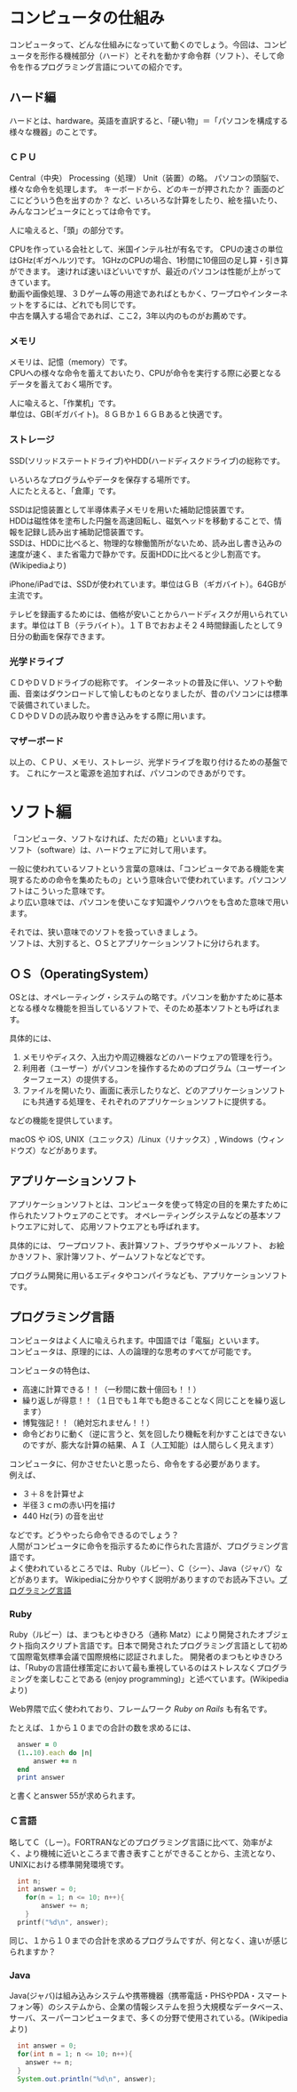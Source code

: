 # コンピュータの仕組み

コンピュータって、どんな仕組みになっていて動くのでしょう。今回は、コンピュータを形作る機械部分（ハード）とそれを動かす命令群（ソフト）、そして命令を作るプログラミング言語についての紹介です。

## ハード編

ハードとは、hardware。英語を直訳すると、「硬い物」＝「パソコンを構成する様々な機器」のことです。  

### ＣＰＵ

  Central（中央） Processing（処理） Unit（装置）の略。
  パソコンの頭脳で、様々な命令を処理します。
  キーボードから、どのキーが押されたか？ 画面のどこにどういう色を出すのか？ など、いろいろな計算をしたり、絵を描いたり、みんなコンピュータにとっては命令です。

  人に喩えると、「頭」の部分です。

  CPUを作っている会社として、米国インテル社が有名です。
  CPUの速さの単位はGHz(ギガヘルツ)です。
  1GHzのCPUの場合、1秒間に10億回の足し算・引き算ができます。
  速ければ速いほどいいですが、最近のパソコンは性能が上がってきています。  
  動画や画像処理、３Ｄゲーム等の用途であればともかく、ワープロやインターネットをするには、どれでも同じです。  
  中古を購入する場合であれば、ここ2，3年以内のものがお薦めです。

### メモリ  

  メモリは、記憶（memory）です。  
  CPUへの様々な命令を蓄えておいたり、CPUが命令を実行する際に必要となるデータを蓄えておく場所です。

  人に喩えると、「作業机」です。  
  単位は、GB(ギガバイト)。８ＧＢか１６ＧＢあると快適です。  

### ストレージ
  SSD(ソリッドステートドライブ)やHDD(ハードディスクドライブ)の総称です。

  いろいろなプログラムやデータを保存する場所です。  
  人にたとえると、「倉庫」です。  

  SSDは記憶装置として半導体素子メモリを用いた補助記憶装置です。  
  HDDは磁性体を塗布した円盤を高速回転し、磁気ヘッドを移動することで、情報を記録し読み出す補助記憶装置です。  
  SSDは、HDDに比べると、物理的な稼働箇所がないため、読み出し書き込みの速度が速く、また省電力で静かです。反面HDDに比べると少し割高です。  (Wikipediaより)  

  iPhone/iPadでは、SSDが使われています。単位はＧＢ（ギガバイト）。64GBが主流です。  

  テレビを録画するためには、価格が安いことからハードディスクが用いられています。単位はＴＢ（テラバイト）。１ＴＢでおおよそ２４時間録画したとして９日分の動画を保存できます。  

### 光学ドライブ

  ＣＤやＤＶＤドライブの総称です。
  インターネットの普及に伴い、ソフトや動画、音楽はダウンロードして愉しむものとなりましたが、昔のパソコンには標準で装備されていました。  
  ＣＤやＤＶＤの読み取りや書き込みをする際に用います。

### マザーボード  

  以上の、ＣＰＵ、メモリ、ストレージ、光学ドライブを取り付けるための基盤です。
  これにケースと電源を追加すれば、パソコンのできあがりです。

# ソフト編

  「コンピュータ、ソフトなければ、ただの箱」といいますね。  
  ソフト（software）は、ハードウェアに対して用います。

  一般に使われているソフトという言葉の意味は、「コンピュータである機能を実現するための命令を集めたもの」という意味合いで使われています。パソコンソフトはこういった意味です。  
  より広い意味では、パソコンを使いこなす知識やノウハウをも含めた意味で用います。

  それでは、狭い意味でのソフトを扱っていきましょう。  
  ソフトは、大別すると、ＯＳとアプリケーションソフトに分けられます。  

## ＯＳ（OperatingSystem）

  OSとは、オペレーティング・システムの略です。パソコンを動かすために基本となる様々な機能を担当しているソフトで、そのため基本ソフトとも呼ばれます。

  具体的には、  
1. メモリやディスク、入出力や周辺機器などのハードウェアの管理を行う。  
2. 利用者（ユーザー）がパソコンを操作するためのプログラム（ユーザーインターフェース）の提供する。
3. ファイルを開いたり、画面に表示したりなど、どのアプリケーションソフトにも共通する処理を、それぞれのアプリケーションソフトに提供する。

  などの機能を提供しています。

macOS や iOS, UNIX（ユニックス）/Linux（リナックス）, Windows（ウィンドウズ）などがあります。

## アプリケーションソフト

  アプリケーションソフトとは、コンピュータを使って特定の目的を果たすために作られたソフトウェアのことです。 オペレーティングシステムなどの基本ソフトウエアに対して、 応用ソフトウエアとも呼ばれます。

  具体的には、
  ワープロソフト、表計算ソフト、ブラウザやメールソフト、
  お絵かきソフト、家計簿ソフト、ゲームソフトなどなどです。

  プログラム開発に用いるエディタやコンパイラなども、アプリケーションソフトです。


## プログラミング言語

コンピュータはよく人に喩えられます。中国語では「電脳」といいます。  
コンピュータは、原理的には、人の論理的な思考のすべてが可能です。  

コンピュータの特色は、  
* 高速に計算できる！！（一秒間に数十億回も！！）  
* 繰り返しが得意！！（１日でも１年でも飽きることなく同じことを繰り返します）  
* 博覧強記！！（絶対忘れません！！）  
* 命令どおりに動く（逆に言うと、気を回したり機転を利かすことはできないのですが、膨大な計算の結果、ＡＩ（人工知能）は人間らしく見えます）  

コンピュータに、何かさせたいと思ったら、命令をする必要があります。  
例えば、

  * ３＋８を計算せよ
  * 半径３ｃｍの赤い円を描け
  * 440 Hz(ラ) の音を出せ

などです。どうやったら命令できるのでしょう？  
人間がコンピュータに命令を指示するために作られた言語が、プログラミング言語です。  
よく使われているところでは、Ruby（ルビー）、C（シー）、Java（ジャバ）などがあります。
Wikipediaに分かりやすく説明がありますのでお読み下さい。[プログラミング言語](https://ja.wikipedia.org/wiki/プログラミング言語)

### Ruby

Ruby（ルビー）は、まつもとゆきひろ（通称 Matz）により開発されたオブジェクト指向スクリプト言語です。日本で開発されたプログラミング言語として初めて国際電気標準会議で国際規格に認証されました。
開発者のまつもとゆきひろは、「Rubyの言語仕様策定において最も重視しているのはストレスなくプログラミングを楽しむことである (enjoy programming)」と述べています。(Wikipediaより)

Web界隈で広く使われており、フレームワーク *Ruby on Rails* も有名です。

たとえば、１から１０までの合計の数を求めるには、

``` ruby
  answer = 0
  (1..10).each do |n|
      answer += n
  end
  print answer
```

と書くとanswer 55が求められます。

### Ｃ言語

略してＣ（しー）。FORTRANなどのプログラミング言語に比べて、効率がよく、より機械に近いところまで書き表すことができることから、主流となり、UNIXにおける標準開発環境です。

``` c
  int n;
  int answer = 0;
	for(n = 1; n <= 10; n++){
		answer += n;
	}
  printf("%d\n", answer);
```

同じ、１から１０までの合計を求めるプログラムですが、何となく、違いが感じられますか？

### Java

Java(ジャバ)は組み込みシステムや携帯機器（携帯電話・PHSやPDA・スマートフォン等）のシステムから、企業の情報システムを担う大規模なデータベース、サーバ、スーパーコンピュータまで、多くの分野で使用されている。(Wikipediaより)

``` Java
  int answer = 0;
  for(int n = 1; n <= 10; n++){
    answer += n;
  }
  System.out.println("%d\n", answer);
```
